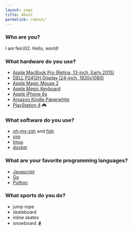 ```yaml
---
layout: page
title: About
permalink: /about/
---
```


### Who are you?
I am feici02. Hello, world!

### What hardware do you use?
- [Apple MacBook Pro (Retina, 13-inch, Early 2015)](http://www.apple.com/macbook-pro/)
- [DELL P2412H Display (24-inch, 1920x1080)](http://www.dell.com/ed/business/p/dell-p2412h/pd)
- [Apple Magic Mouse 2](http://www.apple.com/shop/product/MLA02LL/A/magic-mouse-2)
- [Apple Magic Keyboard](http://www.apple.com/shop/product/MLA22LL/A/magic-keyboard-us-english)
- [Apple iPhone 6s](http://www.apple.com/shop/buy-iphone/iphone6s)
- [Amazon Kindle Paperwhite](https://www.amazon.cn/dp/B00QJDOLIO/ref=kin_compchart_muscat_2)
- [PlayStation 4](https://www.playstation.com/en-us/explore/ps4/) :video_game:

### What software do you use?
- [oh-my-zsh](http://ohmyz.sh/) and [fish](https://fishshell.com/)
- [vim](www.vim.org)
- [tmux](https://tmux.github.io/)
- [docker](https://www.docker.com/)

### What are your favorite programming languages?
- [Javascript](https://developer.mozilla.org/bm/docs/Web/JavaScript)
- [Go](https://golang.org)
- [Python](https://www.python.org)

### What sports do you do?
- jump rope
- skateboard
- inline skates
- snowboard :snowboarder:
